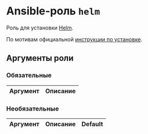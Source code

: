 # Ansible-роль `helm`

Роль для установки [Helm](https://helm.sh/).

По мотивам официальной [инструкции по установке](https://helm.sh/docs/intro/install/).

## Аргументы роли

### Обязательные

| Аргумент | Описание
| -------- | --------

### Необязательные

| Аргумент | Описание | Default
| -------- | -------- | -------
